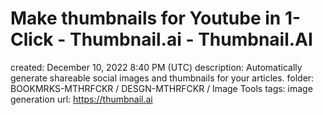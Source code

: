 # Make thumbnails for Youtube in 1-Click - Thumbnail.ai - Thumbnail.AI

created: December 10, 2022 8:40 PM (UTC)
description: Automatically generate shareable social images and thumbnails for your articles.
folder: BOOKMRKS-MTHRFCKR / DESGN-MTHRFCKR / Image Tools
tags: image generation
url: https://thumbnail.ai